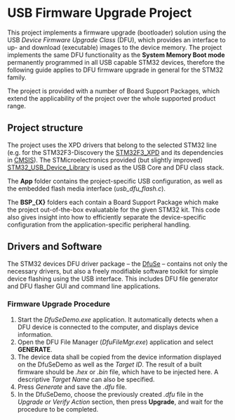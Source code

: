 # USB Firmware Upgrade Project

This project implements a firmware upgrade (bootloader) solution using the USB *Device Firmware Upgrade Class* (DFU), which provides an interface to up- and download (executable) images to the device memory. The project implements the same DFU functionality as the **System Memory Boot mode** permanently programmed in all USB capable STM32 devices, therefore the following guide applies to DFU firmware upgrade in general for the STM32 family.

The project is provided with a number of Board Support Packages, which extend the applicability of the project over the whole supported product range.

## Project structure

The project uses the XPD drivers that belong to the selected STM32 line (e.g. for the STM32F3-Discovery the [STM32F3_XPD](https://github.com/IntergatedCircuits/STM32_XPD/tree/master/STM32F3_XPD) and its dependencies in [CMSIS](https://github.com/IntergatedCircuits/STM32_XPD/tree/master/CMSIS)). The STMicroelectronics provided (but slightly improved) [STM32_USB_Device_Library](https://github.com/IntergatedCircuits/STM32_XPD/tree/master/Middlewares/STM32_USB_Device_Library) is used as the USB Core and DFU class stack.

The **App** folder contains the project-specific USB configuration, as well as the embedded flash media interface (*usb_dfu_flash.c*).

The **BSP_{X}** folders each contain a Board Support Package which make the project out-of-the-box evaluatable for the given STM32 kit. This code also gives insight into how to efficiently separate the device-specific configuration from the application-specific peripheral handling.

## Drivers and Software

The STM32 devices DFU driver package – the [DfuSe](http://www.st.com/en/development-tools/stsw-stm32080.html) – contains not only the necessary drivers, but also a freely modifiable software toolkit for simple device flashing using the USB interface. This includes DFU file generator and DFU flasher GUI and command line applications.

### Firmware Upgrade Procedure

1. Start the *DfuSeDemo.exe* application. It automatically detects when a DFU device is connected to the computer, and displays device information.
2. Open the DFU File Manager (*DfuFileMgr.exe*) application and select **GENERATE**.
3. The device data shall be copied from the device information displayed on the DfuSeDemo as well as the *Target ID*. The result of a built firmware should be *.hex* or *.bin* file, which have to be injected here. A descriptive *Target Name* can also be specified.
4. Press *Generate* and save the *.dfu* file.
5. In the DfuSeDemo, choose the previously created *.dfu* file in the *Upgrade or Verify Action* section, then press **Upgrade**, and wait for the procedure to be completed.